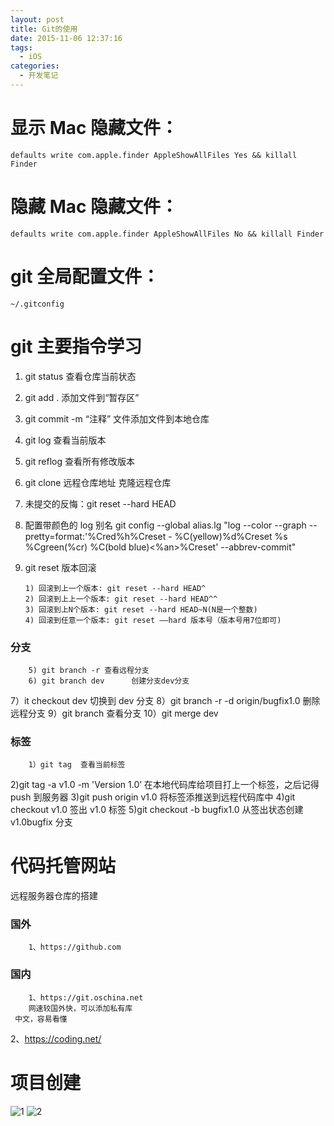 ```yaml
---
layout: post
title: Git的使用
date: 2015-11-06 12:37:16
tags:
  - iOS
categories:
  - 开发笔记
---
```


# 显示 Mac 隐藏文件：

    defaults write com.apple.finder AppleShowAllFiles Yes && killall Finder

# 隐藏 Mac 隐藏文件：

    defaults write com.apple.finder AppleShowAllFiles No && killall Finder

# git 全局配置文件：

    ~/.gitconfig

<!--more-->

# git 主要指令学习

1.  git status 查看仓库当前状态
2.  git add . 添加文件到“暂存区”
3.  git commit -m “注释” 文件添加文件到本地仓库
4.  git log 查看当前版本
5.  git reflog 查看所有修改版本
6.  git clone 远程仓库地址 克隆远程仓库
7.  未提交的反悔：git reset --hard HEAD
8.  配置带颜色的 log 别名 git config --global alias.lg "log --color --graph --pretty=format:'%Cred%h%Creset - %C(yellow)%d%Creset %s %Cgreen(%cr) %C(bold blue)<%an>%Creset' --abbrev-commit"
9.  git reset 版本回滚

        1) 回滚到上一个版本: git reset --hard HEAD^
        2) 回滚到上上一个版本: git reset --hard HEAD^^
        3) 回滚到上N个版本: git reset --hard HEAD~N(N是一个整数)
        4) 回滚到任意一个版本: git reset ––hard 版本号（版本号用7位即可)

### 分支

    	5) git branch -r 查看远程分支
    	6) git branch dev	   创建分支dev分支

7）it checkout dev 切换到 dev 分支
8）git branch -r -d origin/bugfix1.0 删除远程分支
9）git branch 查看分支
10）git merge dev

### 标签

    	1）git tag  查看当前标签

2)git tag -a v1.0 -m 'Version 1.0’ 在本地代码库给项目打上一个标签，之后记得 push 到服务器
3)git push origin v1.0 将标签添推送到远程代码库中
4)git checkout v1.0 签出 v1.0 标签
5)git checkout -b bugfix1.0 从签出状态创建 v1.0bugfix 分支

# 代码托管网站

远程服务器仓库的搭建

### 国外

    	1、https://github.com

### 国内

    	1、https://git.oschina.net 
    	网速较国外快，可以添加私有库
     中文，容易看懂

2、https://coding.net/

# 项目创建

![1](http://ww2.sinaimg.cn/large/6b7d44cfgw1exr2ms8xyuj215o0nbae0.jpg)
![2](http://ww3.sinaimg.cn/large/6b7d44cfgw1exr32gfvu7j20ep0jtdhk.jpg)
